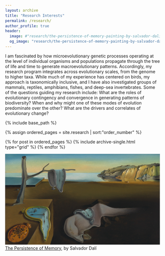 ```yaml
---
layout: archive
title: "Research Interests"
permalink: /research/
author_profile: true
header:
  image: #"research/the-persistence-of-memory-painting-by-salvador-dali-uhd-4k-wallpaper.jpg"
  og_image: "research/the-persistence-of-memory-painting-by-salvador-dali-uhd-4k-wallpaper.jpg"
---
```


I am fascinated by how microevolutionary genetic processes operating at the level of individual organisms and populations propagate through the tree of life and time to generate macroevolutionary patterns. Accordingly, my research program integrates across evolutionary scales, from the genome to higher taxa. While much of my experience has centered on birds, my approach is taxonomically inclusive, and I have also investigated groups of mammals, reptiles, amphibians, fishes, and deep-sea invertebrates. Some of the questions guiding my research include: What are the roles of evolutionary contingency and convergence in generating patterns of biodiversity? When and why might one of these modes of evolution predominate over the other? What are the drivers and correlates of evolutionary change?

<nbsp>

{% include base_path %}

{% assign ordered_pages = site.research \| sort:"order_number" %}

{% for post in ordered_pages %} {% include archive-single.html type="grid" %} {% endfor %}

![The Persistence of Memory, by Salvador Dalí](https://github.com/jakeberv/jakeberv.github.io/raw/master/images/research/persistence_of_memory-research.jpg) [The Persistence of Memory](https://www.thehourglass.com/au/cultural-perspectives/salvador-dali/), by Salvador Dalí
